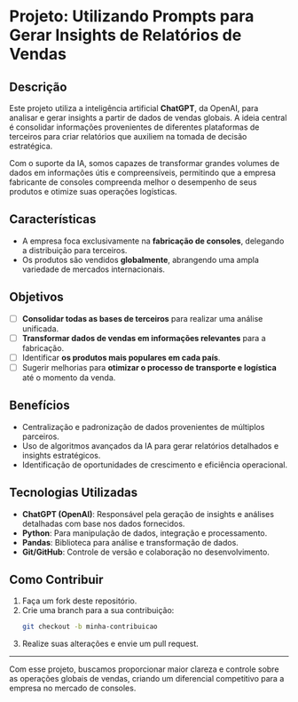 # Projeto: Utilizando Prompts para Gerar Insights de Relatórios de Vendas

## Descrição
Este projeto utiliza a inteligência artificial **ChatGPT**, da OpenAI, para analisar e gerar insights a partir de dados de vendas globais. A ideia central é consolidar informações provenientes de diferentes plataformas de terceiros para criar relatórios que auxiliem na tomada de decisão estratégica.

Com o suporte da IA, somos capazes de transformar grandes volumes de dados em informações útis e compreensíveis, permitindo que a empresa fabricante de consoles compreenda melhor o desempenho de seus produtos e otimize suas operações logísticas.

## Características
- A empresa foca exclusivamente na **fabricação de consoles**, delegando a distribuição para terceiros.
- Os produtos são vendidos **globalmente**, abrangendo uma ampla variedade de mercados internacionais.

## Objetivos
- [ ] **Consolidar todas as bases de terceiros** para realizar uma análise unificada.
- [ ] **Transformar dados de vendas em informações relevantes** para a fabricação.
- [ ] Identificar **os produtos mais populares em cada país**.
- [ ] Sugerir melhorias para **otimizar o processo de transporte e logística** até o momento da venda.

## Benefícios
- Centralização e padronização de dados provenientes de múltiplos parceiros.
- Uso de algoritmos avançados da IA para gerar relatórios detalhados e insights estratégicos.
- Identificação de oportunidades de crescimento e eficiência operacional.

## Tecnologias Utilizadas
- **ChatGPT (OpenAI)**: Responsável pela geração de insights e análises detalhadas com base nos dados fornecidos.
- **Python**: Para manipulação de dados, integração e processamento.
- **Pandas**: Biblioteca para análise e transformação de dados.
- **Git/GitHub**: Controle de versão e colaboração no desenvolvimento.

## Como Contribuir
1. Faça um fork deste repositório.
2. Crie uma branch para a sua contribuição:
   ```bash
   git checkout -b minha-contribuicao
   ```
3. Realize suas alterações e envie um pull request.

---
Com esse projeto, buscamos proporcionar maior clareza e controle sobre as operações globais de vendas, criando um diferencial competitivo para a empresa no mercado de consoles.

